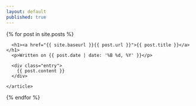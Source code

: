 ```yaml
---
layout: default
published: true
---
```


<div class="posts">
  {% for post in site.posts %}
    <article class="post">

      <h1><a href="{{ site.baseurl }}{{ post.url }}">{{ post.title }}</a></h1>
      <p>Written on {{ post.date | date: '%B %d, %Y' }}</p>

      <div class="entry">
        {{ post.content }}
      </div>

    </article>
  {% endfor %}
</div>
